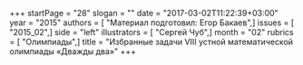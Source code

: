 +++
startPage = "28"
slogan = ""
date = "2017-03-02T11:22:39+03:00"
year = "2015"
authors = [ "Материал подготовил: Егор Бакаев",]
issues = [ "2015_02",]
side = "left"
illustrators = [ "Сергей Чуб",]
month = "02"
rubrics = [ "Олимпиады",]
title = "Избранные задачи VIII устной математической олимпиады «Дважды два»"
+++
